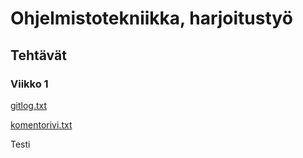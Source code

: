 # Ohjelmistotekniikka, harjoitustyö
## Tehtävät
### Viikko 1

[gitlog.txt](https://github.com/tommijuslin/ot-harjoitustyo/blob/master/laskarit/viikko1/gitlog.txt)

[komentorivi.txt](https://github.com/tommijuslin/ot-harjoitustyo/blob/master/laskarit/viikko1/komentorivi.txt)

Testi
